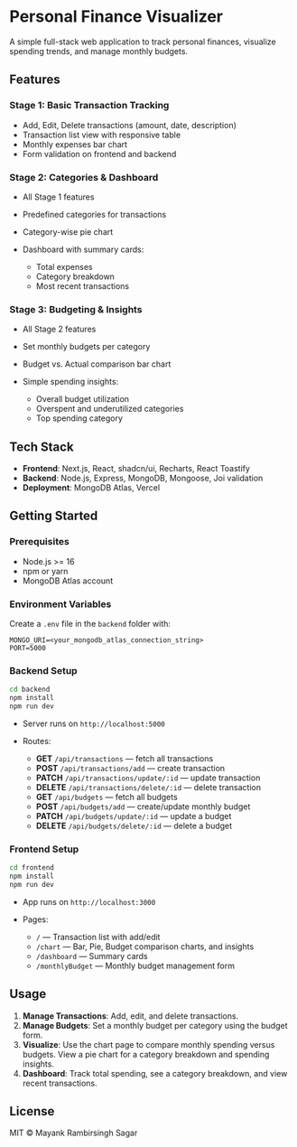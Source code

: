# Personal Finance Visualizer

A simple full-stack web application to track personal finances, visualize spending trends, and manage monthly budgets.

## Features

### Stage 1: Basic Transaction Tracking

* Add, Edit, Delete transactions (amount, date, description)
* Transaction list view with responsive table
* Monthly expenses bar chart
* Form validation on frontend and backend

### Stage 2: Categories & Dashboard

* All Stage 1 features
* Predefined categories for transactions
* Category-wise pie chart
* Dashboard with summary cards:

  * Total expenses
  * Category breakdown
  * Most recent transactions

### Stage 3: Budgeting & Insights

* All Stage 2 features
* Set monthly budgets per category
* Budget vs. Actual comparison bar chart
* Simple spending insights:

  * Overall budget utilization
  * Overspent and underutilized categories
  * Top spending category

## Tech Stack

* **Frontend**: Next.js, React, shadcn/ui, Recharts, React Toastify
* **Backend**: Node.js, Express, MongoDB, Mongoose, Joi validation
* **Deployment**: MongoDB Atlas, Vercel

## Getting Started

### Prerequisites

* Node.js >= 16
* npm or yarn
* MongoDB Atlas account

### Environment Variables

Create a `.env` file in the `backend` folder with:

```
MONGO_URI=<your_mongodb_atlas_connection_string>
PORT=5000
```

### Backend Setup

```bash
cd backend
npm install
npm run dev
```

* Server runs on `http://localhost:5000`
* Routes:

  * **GET** `/api/transactions` — fetch all transactions
  * **POST** `/api/transactions/add` — create transaction
  * **PATCH** `/api/transactions/update/:id` — update transaction
  * **DELETE** `/api/transactions/delete/:id` — delete transaction
  * **GET** `/api/budgets` — fetch all budgets
  * **POST** `/api/budgets/add` — create/update monthly budget
  * **PATCH** `/api/budgets/update/:id` — update a budget
  * **DELETE** `/api/budgets/delete/:id` — delete a budget

### Frontend Setup

```bash
cd frontend
npm install
npm run dev
```

* App runs on `http://localhost:3000`
* Pages:

  * `/` — Transaction list with add/edit
  * `/chart` — Bar, Pie, Budget comparison charts, and insights
  * `/dashboard` — Summary cards
  * `/monthlyBudget` — Monthly budget management form

## Usage

1. **Manage Transactions**: Add, edit, and delete transactions.
2. **Manage Budgets**: Set a monthly budget per category using the budget form.
3. **Visualize**: Use the chart page to compare monthly spending versus budgets. View a pie chart for a category breakdown and spending insights.
4. **Dashboard**: Track total spending, see a category breakdown, and view recent transactions.

## License

MIT © Mayank Rambirsingh Sagar
